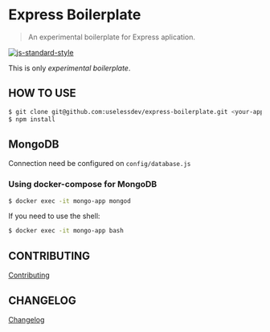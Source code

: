 # Express Boilerplate

> An experimental boilerplate for Express aplication.

[![js-standard-style](https://img.shields.io/badge/code%20style-standard-brightgreen.svg)](http://standardjs.com/)

This is only *experimental boilerplate*.

## HOW TO USE

``` bash
$ git clone git@github.com:uselessdev/express-boilerplate.git <your-app>; cd <your-app>
$ npm install
```

## MongoDB

Connection need be configured on `config/database.js`

### Using docker-compose for MongoDB

``` bash
$ docker exec -it mongo-app mongod
```

If you need to use the shell:

``` bash
$ docker exec -it mongo-app bash
```

## CONTRIBUTING
[Contributing](CONTRIBUTING.md)

## CHANGELOG
[Changelog](CHANGELOG.md)
